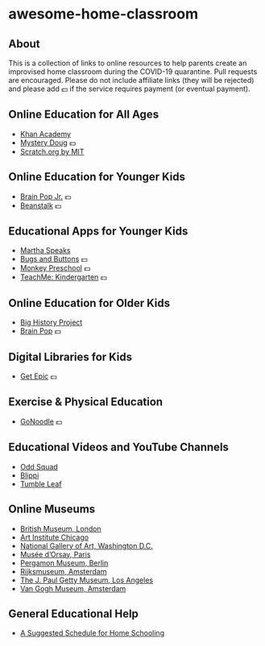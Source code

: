 # awesome-home-classroom

## About 
This is a collection of links to online resources to help parents create an improvised home classroom during the COVID-19 quarantine.
Pull requests are encouraged.  Please do not include affiliate links (they will be rejected) and please add &#x1F4B5; if the service requires payment (or eventual payment).

## Online Education for All Ages
* [Khan Academy](https://www.khanacademy.org/)
* [Mystery Doug](https://mysterydoug.com/) &#x1F4B5;
* [Scratch.org by MIT](https://scratch.mit.edu/)

## Online Education for Younger Kids
* [Brain Pop Jr.](https://jr.brainpop.com/) &#x1F4B5;
* [Beanstalk](https://beanstalk.co/) &#x1F4B5;

## Educational Apps for Younger Kids
* [Martha Speaks](https://pbskids.org/martha/mobile/index.html)
* [Bugs and Buttons](https://apps.apple.com/us/app/bugs-and-buttons/id446031868) &#x1F4B5;
* [Monkey Preschool](http://monkeypreschool.com/) &#x1F4B5;
* [TeachMe: Kindergarten](https://www.commonsensemedia.org/app-reviews/teachme-kindergarten) &#x1F4B5;
  
## Online Education for Older Kids
* [Big History Project](https://school.bighistoryproject.com/bhplive)
* [Brain Pop](https://www.brainpop.com/) &#x1F4B5;

## Digital Libraries for Kids
* [Get Epic](https://www.getepic.com) &#x1F4B5;

## Exercise & Physical Education 
* [GoNoodle](https://www.gonoodle.com/) &#x1F4B5;

## Educational Videos and YouTube Channels
* [Odd Squad](https://pbskids.org/oddsquad/)
* [Blippi](https://www.youtube.com/channel/UC5PYHgAzJ1wLEidB58SK6Xw)
* [Tumble Leaf](https://www.amazon.com/gp/video/detail/B00CBLOXTU/ref=atv_dp_share_cu_r)

## Online Museums
* [British Museum, London](https://britishmuseum.withgoogle.com/)
* [Art Institute Chicago](https://www.artic.edu/collection)
* [National Gallery of Art, Washington D.C.](https://artsandculture.google.com/partner/national-gallery-of-art-washington-dc?hl=en)
* [Musée d’Orsay, Paris](https://artsandculture.google.com/partner/musee-dorsay-paris?hl=en)
* [Pergamon Museum, Berlin](https://artsandculture.google.com/entity/pergamon/m05tcm?hl=en)
* [Rijksmuseum, Amsterdam](https://artsandculture.google.com/streetview/rijksmuseum/iwH5aYGoPwSf7g?hl=en&sv_lng=4.885283712508563&sv_lat=52.35984312584405&sv_h=311.1699875145569&sv_p=-5.924133903625474&sv_pid=fOVcUXQW2wpRf33iUmxEfg&sv_z=1)
* [The J. Paul Getty Museum, Los Angeles](https://artsandculture.google.com/partner/the-j-paul-getty-museum?hl=en)
* [Van Gogh Museum, Amsterdam](https://artsandculture.google.com/partner/van-gogh-museum?hl=en)

## General Educational Help
* [A Suggested Schedule for Home Schooling](/images/daily-schedule.jpg)
